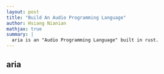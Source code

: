 ```yaml
---
layout: post
title: "Build An Audio Programming Language"
author: Hsiang Nianian
mathjax: true
summary: |
  aria is an "Audio Programming Language" built in rust.
---
```


## aria
